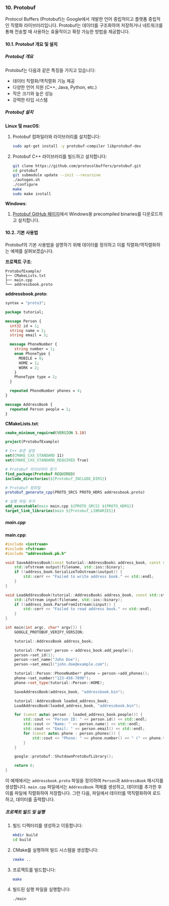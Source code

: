 ### 10. Protobuf

Protocol Buffers (Protobuf)는 Google에서 개발한 언어 중립적이고 플랫폼 중립적인 직렬화 라이브러리입니다. Protobuf는 데이터를 구조화하여 저장하거나 네트워크를 통해 전송할 때 사용하는 효율적이고 확장 가능한 방법을 제공합니다.

#### 10.1. Protobuf 개요 및 설치

##### Protobuf 개요

Protobuf는 다음과 같은 특징을 가지고 있습니다:
- 데이터 직렬화/역직렬화 기능 제공
- 다양한 언어 지원 (C++, Java, Python, etc.)
- 작은 크기와 높은 성능
- 강력한 타입 시스템

##### Protobuf 설치

**Linux 및 macOS**:

1. Protobuf 컴파일러와 라이브러리를 설치합니다:
   ```bash
   sudo apt-get install -y protobuf-compiler libprotobuf-dev
   ```

2. Protobuf C++ 라이브러리를 빌드하고 설치합니다:
   ```bash
   git clone https://github.com/protocolbuffers/protobuf.git
   cd protobuf
   git submodule update --init --recursive
   ./autogen.sh
   ./configure
   make
   sudo make install
   ```

**Windows**:

1. [Protobuf GitHub 페이지](https://github.com/protocolbuffers/protobuf/releases)에서 Windows용 precompiled binaries를 다운로드하고 설치합니다.

#### 10.2. 기본 사용법

Protobuf의 기본 사용법을 설명하기 위해 데이터를 정의하고 이를 직렬화/역직렬화하는 예제를 살펴보겠습니다.

**프로젝트 구조**:
```
ProtobufExample/
├── CMakeLists.txt
├── main.cpp
└── addressbook.proto
```

**addressbook.proto**:
```proto
syntax = "proto3";

package tutorial;

message Person {
  int32 id = 1;
  string name = 2;
  string email = 3;

  message PhoneNumber {
    string number = 1;
    enum PhoneType {
      MOBILE = 0;
      HOME = 1;
      WORK = 2;
    }
    PhoneType type = 2;
  }

  repeated PhoneNumber phones = 4;
}

message AddressBook {
  repeated Person people = 1;
}
```

**CMakeLists.txt**:
```cmake
cmake_minimum_required(VERSION 3.10)

project(ProtobufExample)

# C++ 표준 설정
set(CMAKE_CXX_STANDARD 11)
set(CMAKE_CXX_STANDARD_REQUIRED True)

# Protobuf 라이브러리 찾기
find_package(Protobuf REQUIRED)
include_directories(${Protobuf_INCLUDE_DIRS})

# Protobuf 컴파일
protobuf_generate_cpp(PROTO_SRCS PROTO_HDRS addressbook.proto)

# 실행 파일 추가
add_executable(main main.cpp ${PROTO_SRCS} ${PROTO_HDRS})
target_link_libraries(main ${Protobuf_LIBRARIES})
```

##### main.cpp

**main.cpp**:
```cpp
#include <iostream>
#include <fstream>
#include "addressbook.pb.h"

void SaveAddressBook(const tutorial::AddressBook& address_book, const std::string& filename) {
    std::ofstream output(filename, std::ios::binary);
    if (!address_book.SerializeToOstream(&output)) {
        std::cerr << "Failed to write address book." << std::endl;
    }
}

void LoadAddressBook(tutorial::AddressBook& address_book, const std::string& filename) {
    std::ifstream input(filename, std::ios::binary);
    if (!address_book.ParseFromIstream(&input)) {
        std::cerr << "Failed to read address book." << std::endl;
    }
}

int main(int argc, char* argv[]) {
    GOOGLE_PROTOBUF_VERIFY_VERSION;

    tutorial::AddressBook address_book;

    tutorial::Person* person = address_book.add_people();
    person->set_id(1);
    person->set_name("John Doe");
    person->set_email("john.doe@example.com");

    tutorial::Person::PhoneNumber* phone = person->add_phones();
    phone->set_number("123-456-7890");
    phone->set_type(tutorial::Person::HOME);

    SaveAddressBook(address_book, "addressbook.bin");

    tutorial::AddressBook loaded_address_book;
    LoadAddressBook(loaded_address_book, "addressbook.bin");

    for (const auto& person : loaded_address_book.people()) {
        std::cout << "Person ID: " << person.id() << std::endl;
        std::cout << "Name: " << person.name() << std::endl;
        std::cout << "Email: " << person.email() << std::endl;
        for (const auto& phone : person.phones()) {
            std::cout << "Phone: " << phone.number() << " (" << phone.type() << ")" << std::endl;
        }
    }

    google::protobuf::ShutdownProtobufLibrary();

    return 0;
}
```

이 예제에서는 `addressbook.proto` 파일을 정의하여 `Person`과 `AddressBook` 메시지를 생성합니다. `main.cpp` 파일에서는 `AddressBook` 객체를 생성하고, 데이터를 추가한 후 이를 파일에 직렬화하여 저장합니다. 그런 다음, 파일에서 데이터를 역직렬화하여 로드하고, 데이터를 출력합니다.

##### 프로젝트 빌드 및 실행

1. 빌드 디렉터리를 생성하고 이동합니다:
   ```bash
   mkdir build
   cd build
   ```

2. CMake를 실행하여 빌드 시스템을 생성합니다:
   ```bash
   cmake ..
   ```

3. 프로젝트를 빌드합니다:
   ```bash
   make
   ```

4. 빌드된 실행 파일을 실행합니다:
   ```bash
   ./main
   ```
